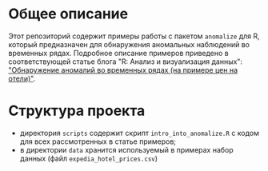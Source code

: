 # Общее описание

Этот репозиторий содержит примеры работы с пакетом `anomalize` для R, который предназначен для обнаружения аномальных наблюдений во временных рядах. Подробное описание примеров приведено в соответствующей статье блога "R: Анализ и визуализация данных": ["Обнаружение аномалий во временных рядах (на примере цен на отели)"](https://r-analytics.blogspot.com/2019/11/anomalize.html).

# Структура проекта

* директория `scripts` содержит скрипт `intro_into_anomalize.R` с кодом для всех
рассмотренных в статье примеров;
* в директории `data` хранится используемый в примерах набор данных (файл
`expedia_hotel_prices.csv`)


